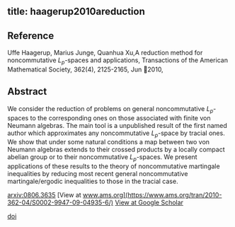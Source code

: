 title: haagerup2010areduction
---


## Reference

Uffe Haagerup, Marius Junge, Quanhua Xu,A reduction method for noncommutative $L_p$-spaces and applications, Transactions of the American Mathematical Society, 362(4), 2125-2165, Jun 2010,

## Abstract 
  We consider the reduction of problems on general noncommutative $L_p$-spaces
to the corresponding ones on those associated with finite von Neumann algebras.
The main tool is a unpublished result of the first named author which
approximates any noncommutative $L_p$-space by tracial ones. We show that under
some natural conditions a map between two von Neumann algebras extends to their
crossed products by a locally compact abelian group or to their noncommutative
$L_p$-spaces. We present applications of these results to the theory of
noncommutative martingale inequalities by reducing most recent general
noncommutative martingale/ergodic inequalities to those in the tracial case.

    

[arxiv:0806.3635](https://arxiv.org/abs/0806.3635)
[View at www.ams.org](https://www.ams.org/tran/2010-362-04/S0002-9947-09-04935-6/)
[View at Google Scholar](https://scholar.google.com/scholar_lookup?arxiv_id=0806.3635)    

[doi](https://doi.org/10.1090/S0002-9947-09-04935-6)
